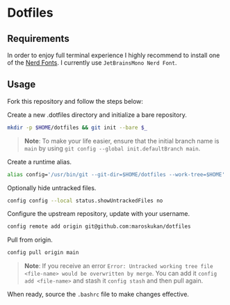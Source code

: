 # Dotfiles

## Requirements

In order to enjoy full terminal experience I highly recommend to install one of the [Nerd Fonts](https://www.nerdfonts.com/). I currently use `JetBrainsMono Nerd Font`.


## Usage

Fork this repository and follow the steps below:

Create a new .dotfiles directory and initialize a bare repository.
```bash
mkdir -p $HOME/dotfiles && git init --bare $_
```

> **Note**: To make your life easier, ensure that the initial branch name is `main` by using `git config --global init.defaultBranch main`.

Create a runtime alias.
```bash
alias config='/usr/bin/git --git-dir=$HOME/dotfiles --work-tree=$HOME'
```

Optionally hide untracked files.
```bash
config config --local status.showUntrackedFiles no
```

Configure the upstream repository, update with your username.
```bash
config remote add origin git@github.com:maroskukan/dotfiles
```

Pull from origin.
```bash
config pull origin main
```

> **Note**: If you receive an error `Error: Untracked working tree file <file-name> would be overwritten by merge`. You can add it `config add <file-name>` and stash it `config stash` and then pull again.

When ready, source the `.bashrc` file to make changes effective.